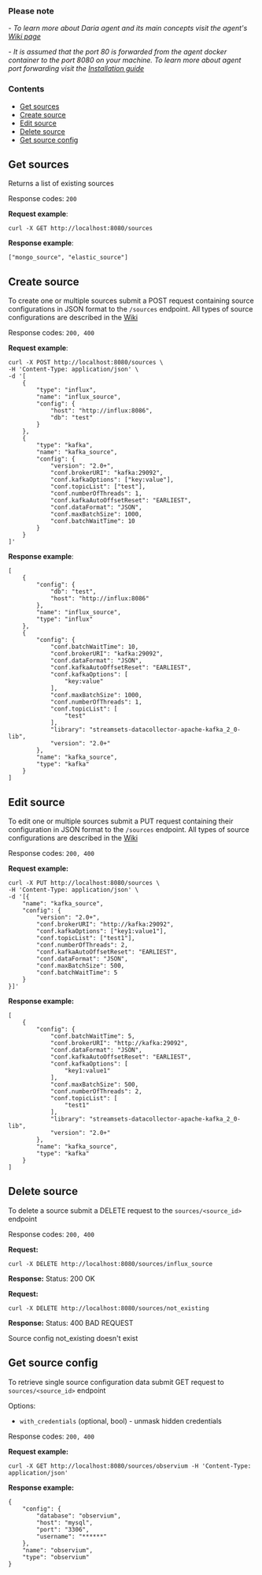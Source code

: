 ### Please note
_- To learn more about Daria agent and its main concepts visit the agent's [Wiki page](https://github.com/anodot/daria/wiki)_

_- It is assumed that the port 80 is forwarded from the agent docker container to the port 8080 on your machine. To
learn more about agent port forwarding visit the [Installation guide](https://github.com/anodot/daria/wiki#how-to-install)_

### Contents
* [Get sources](#get-sources)
* [Create source](#create-source)
* [Edit source](#edit-source)
* [Delete source](#delete-source)
* [Get source config](#source-config)

Get sources
-----------
Returns a list of existing sources

Response codes: `200`

**Request example**:
```
curl -X GET http://localhost:8080/sources
```

**Response example**:
```
["mongo_source", "elastic_source"]
```

Create source
-------------
To create one or multiple sources submit a POST request containing source configurations in JSON format to the `/sources` endpoint.
All types of source configurations are described in the [Wiki](https://github.com/anodot/daria/wiki)

Response codes: `200, 400`

**Request example**:
```
curl -X POST http://localhost:8080/sources \
-H 'Content-Type: application/json' \
-d '[
    {
        "type": "influx",
        "name": "influx_source",
        "config": {
            "host": "http://influx:8086",
            "db": "test"
        }
    },
    {
        "type": "kafka",
        "name": "kafka_source",
        "config": {
            "version": "2.0+",
            "conf.brokerURI": "kafka:29092",
            "conf.kafkaOptions": ["key:value"],
            "conf.topicList": ["test"],
            "conf.numberOfThreads": 1,
            "conf.kafkaAutoOffsetReset": "EARLIEST",
            "conf.dataFormat": "JSON",
            "conf.maxBatchSize": 1000,
            "conf.batchWaitTime": 10
        }
    }
]'
```

**Response example**:
```
[
    {
        "config": {
            "db": "test",
            "host": "http://influx:8086"
        },
        "name": "influx_source",
        "type": "influx"
    },
    {
        "config": {
            "conf.batchWaitTime": 10,
            "conf.brokerURI": "kafka:29092",
            "conf.dataFormat": "JSON",
            "conf.kafkaAutoOffsetReset": "EARLIEST",
            "conf.kafkaOptions": [
                "key:value"
            ],
            "conf.maxBatchSize": 1000,
            "conf.numberOfThreads": 1,
            "conf.topicList": [
                "test"
            ],
            "library": "streamsets-datacollector-apache-kafka_2_0-lib",
            "version": "2.0+"
        },
        "name": "kafka_source",
        "type": "kafka"
    }
]
```

Edit source
-----------
To edit one or multiple sources submit a PUT request containing their configuration in JSON format to the `/sources` endpoint.
All types of source configurations are described in the [Wiki](https://github.com/anodot/daria/wiki)

Response codes: `200, 400`

**Request example:**
```
curl -X PUT http://localhost:8080/sources \
-H 'Content-Type: application/json' \
-d '[{
    "name": "kafka_source",
    "config": {
        "version": "2.0+",
        "conf.brokerURI": "http://kafka:29092",
        "conf.kafkaOptions": ["key1:value1"],
        "conf.topicList": ["test1"],
        "conf.numberOfThreads": 2,
        "conf.kafkaAutoOffsetReset": "EARLIEST",
        "conf.dataFormat": "JSON",
        "conf.maxBatchSize": 500,
        "conf.batchWaitTime": 5
    }
}]'
```

**Response example:**
```
[
    {
        "config": {
            "conf.batchWaitTime": 5,
            "conf.brokerURI": "http://kafka:29092",
            "conf.dataFormat": "JSON",
            "conf.kafkaAutoOffsetReset": "EARLIEST",
            "conf.kafkaOptions": [
                "key1:value1"
            ],
            "conf.maxBatchSize": 500,
            "conf.numberOfThreads": 2,
            "conf.topicList": [
                "test1"
            ],
            "library": "streamsets-datacollector-apache-kafka_2_0-lib",
            "version": "2.0+"
        },
        "name": "kafka_source",
        "type": "kafka"
    }
]
```

Delete source
-------------
To delete a source submit a DELETE request to the `sources/<source_id>` endpoint

Response codes: `200, 400`

**Request:**
```
curl -X DELETE http://localhost:8080/sources/influx_source
```
**Response:**
Status: 200 OK

**Request:**
```
curl -X DELETE http://localhost:8080/sources/not_existing
```
**Response:**
Status: 400 BAD REQUEST

Source config not_existing doesn't exist

Get source config
-----------------
To retrieve single source configuration data submit GET request to `sources/<source_id>` endpoint

Options:
* `with_credentials` (optional, bool) - unmask hidden credentials

Response codes: `200, 400`

**Request example:**
```
curl -X GET http://localhost:8080/sources/observium -H 'Content-Type: application/json'
```

**Response example:**
```
{
    "config": {
        "database": "observium",
        "host": "mysql",
        "port": "3306",
        "username": "******"
    },
    "name": "observium",
    "type": "observium"
}
```
